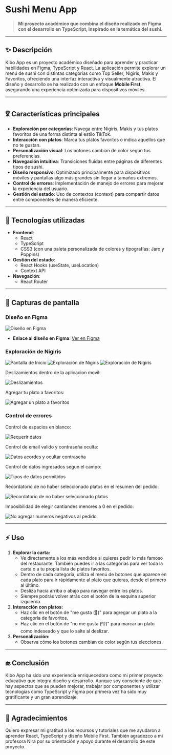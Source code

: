 # Sushi Menu App

> **Mi proyecto académico que combina el diseño realizado en Figma con el desarrollo en TypeScript, inspirado en la temática del sushi.**

---

## ✨ Descripción

Kibo App es un proyecto académico diseñado para aprender y practicar habilidades en Figma, TypeScript y React. La aplicación permite explorar un menú de sushi con distintas categorías como Top Seller, Nigiris, Makis y Favoritos, ofreciendo una interfaz interactiva y visualmente atractiva. El diseño y desarrollo se ha realizado con un enfoque **Mobile First**, asegurando una experiencia optimizada para dispositivos móviles.

---

## 🜟 Características principales

- **Exploración por categorías**: Navega entre Nigiris, Makis y tus platos favoritos de una forma distinta al estilo TikTok.
- **Interacción con platos**: Marca tus platos favoritos o indica aquellos que no te gustan.
- **Personalización visual**: Los botones cambian de color según tus preferencias.
- **Navegación intuitiva**: Transiciones fluidas entre páginas de diferentes tipos de sushi.
- **Diseño responsivo**: Optimizado principalmente para dispositivos móviles y pantallas algo más grandes sin llegar a tamaños extremos.
- **Control de errores**: Implementación de manejo de errores para mejorar la experiencia del usuario.
- **Gestión del estado**: Uso de contextos (context) para compartir datos entre componentes de manera eficiente.

---

## 🔧 Tecnologías utilizadas

- **Frontend**:
  - React
  - TypeScript
  - CSS3 (con una paleta personalizada de colores y tipografías: Jaro y Poppins)
- **Gestión del estado**:
  - React Hooks (useState, useLocation)
  - Context API
- **Navegación**:
  - React Router

---

## 🎨 Capturas de pantalla

### Diseño en Figma
![Diseño en Figma](https://github.com/user-attachments/assets/b92d4c20-665a-4bae-8a87-bc107139878f)

- **Enlace al diseño en Figma**: [Ver en Figma](https://www.figma.com/design/8LxqYOujxzU2ruNl7ivmgL/Sushi?m=dev&t=82Pyvuc0dcafqjCG-1)

### Exploración de Nigiris
![Pantalla de Inicio](https://github.com/user-attachments/assets/de699bb3-6a3c-48c6-afc5-9ff13c341f39)
![Exploración de Nigiris](https://github.com/user-attachments/assets/dd50bc1b-c1ca-469c-bd81-f9a37e91b93c)
![Exploración de Nigiris](https://github.com/user-attachments/assets/c64b22be-3ff8-42fe-b456-e7745b48aa4d)

Deslizamientos dentro de la aplicacion movil: 

![Deslizamientos](https://github.com/user-attachments/assets/5d2e15da-bc57-47a5-b76d-42843c306587)

Agregar tu plato a favoritos:

![Agregar un plato a favoritos](https://github.com/user-attachments/assets/76d73030-17ca-4888-8f99-69f0dbc1d313)

### Control de errores
Control de espacios en blanco:

![Requerir datos](https://github.com/user-attachments/assets/ea460c8a-b723-497e-8237-b54e5cdc706e)

Control de email valido y contraseña oculta:

![Datos acordes y ocultar contraseña](https://github.com/user-attachments/assets/30b70cce-57e6-4528-92db-874577617bb9)

Control de datos ingresados segun el campo:

![Tipos de datos permitidos](https://github.com/user-attachments/assets/cb848a2a-771b-459b-9dba-1b43e5af3158)

Recordatorio de no haber seleccionado platos en el resumen del pedido:

![Recordatorio de no haber seleccionado platos](https://github.com/user-attachments/assets/fb3af35b-7a6a-43df-a423-3f3021032661)

Imposibilidad de elegir cantiandes menores a 0 en el pedido:

![No agregar numeros negativos al pedido](https://github.com/user-attachments/assets/098e057b-bd3e-40a3-a2f0-b21d912d5d37)

---

## ⚡ Uso

1. **Explorar la carta:**
   - Ve directamente a los más vendidos si quieres pedir lo más famoso del restaurante. También puedes ir a las categorías para ver toda la carta o a tu propia lista de platos favoritos.
   - Dentro de cada categoría, utiliza el menú de botones que aparece en cada plato para ir rápidamente al plato que quieras, desde el primero al último.
   - Desliza hacia arriba o abajo para navegar entre los platos.
   - Siempre podrás volver atrás con el botón de la esquina superior izquierda.
2. **Interacción con platos:**
   - Haz clic en el botón de "me gusta (🤍)" para agregar un plato a la categoría de favoritos.
   - Haz clic en el botón de "no me gusta (👎)" para marcar un plato como indeseado y que lo salte al deslizar.
3. **Personalización:**
   - Observa cómo los botones cambian de color según tus elecciones.

---

## 🔚 Conclusión

Kibo App ha sido una experiencia enriquecedora como mi primer proyecto educativo que integra diseño y desarrollo. Aunque soy consciente de que hay aspectos que se pueden mejorar, trabajar por componentes y utilizar tecnologías como TypeScript y Figma por primera vez ha sido muy gratificante y un gran aprendizaje.

---

## 🙏 Agradecimientos

Quiero expresar mi gratitud a los recursos y tutoriales que me ayudaron a aprender React, TypeScript y diseño Mobile First. También agradezco a mi profesora Nira por su orientación y apoyo durante el desarrollo de este proyecto.
